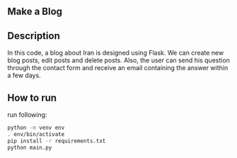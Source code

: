 ## Make a Blog

## Description

In this code, a blog about Iran is designed using Flask.
We can create new blog posts, edit posts and delete posts.
Also, the user can send his question through the contact form and 
receive an email containing the answer within a few days.

## How to run

run following:

```bash
python -m venv env
. env/bin/activate
pip install -r requirements.txt
python main.py
```
